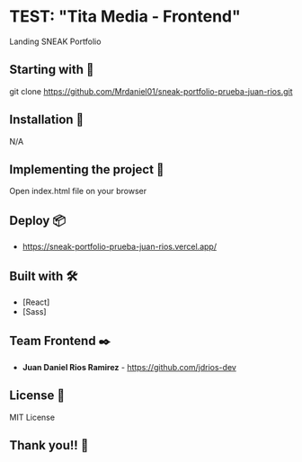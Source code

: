 
# TEST: "Tita Media - Frontend"

Landing SNEAK Portfolio

## Starting with 🚀

git clone https://github.com/Mrdaniel01/sneak-portfolio-prueba-juan-rios.git

## Installation 🔧

N/A

## Implementing the project 🔧

Open index.html file on your browser

## Deploy 📦

* https://sneak-portfolio-prueba-juan-rios.vercel.app/

## Built with 🛠️

* [React]
* [Sass]

## Team Frontend ✒️

* **Juan Daniel Rios Ramirez** - <https://github.com/jdrios-dev>

## License 📄

MIT License

## Thank you!! 🎁
